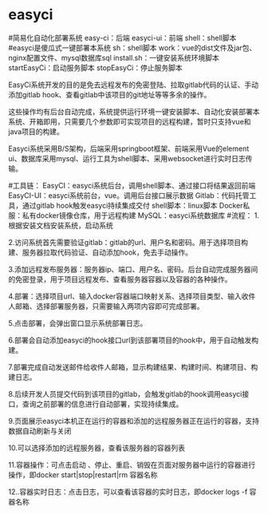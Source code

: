 easyci
====
#简易化自动化部署系统
    easy-ci：后端
    easyci-ui：前端
    shell：shell脚本
#easyci是傻瓜式一键部署本系统
    sh：shell脚本
    work：vue的dist文件及jar包、nginx配置文件、mysql数据库sql
    install.sh：一键安装系统环境脚本
    startEasyCi：启动服务脚本
    stopEasyCi：停止服务脚本
  
EasyCi系统开发的目的是免去远程发布的免密登陆、拉取gitlab代码的认证、手动添加gitlab hook、查看gitlab中该项目的git地址等等多余的操作。
 
这些操作均有后台自动完成，系统提供运行环境一键安装脚本、自动化安装部署本系统、开箱即用，只需要几个参数即可实现项目的远程构建，暂时只支持vue和java项目的构建。
	
Easyci系统采用B/S架构，后端采用springboot框架、前端采用Vue的element ui、数据库采用mysql、运行工具为shell脚本、采用websocket进行实时日志传输。
 
#工具链：
    EasyCI：easyci系统后台，调用shell脚本、通过接口将结果返回前端
    EasyCI-UI：easyci系统前台，vue。调用后台接口展示数据
    Gitlab：代码托管工具，通过gitlab hook触发easyci持续集成交付
    shell脚本：linux脚本
    Docker私服：私有docker镜像仓库，用于远程构建
    MySQL：easyci系统数据库
#流程：
1.根据安装文档安装系统，启动系统

2.访问系统首先需要验证gitlab：gitlab的url、用户名和密码。用于选择项目构建、服务器拉取代码验证、自动添加hook，免去手动操作。

3.添加远程发布服务器：服务器ip、端口、用户名、密码。后台自动完成服务器间的免密登录，用于项目远程发布、查看服务器容器以及容器的各种操作。

4.部署：选择项目url、输入docker容器端口映射关系、选择项目类型、输入收件人邮箱、选择部署服务器，只需要输入两项内容即可完成部署。

5.点击部署，会弹出窗口显示系统部署日志。

6.部署会自动添加easyci的hook接口url到该部署项目的hook中，用于自动触发构建。

7.部署完成自动发送邮件给收件人邮箱，显示构建结果、构建时间、构建项目、构建日志。

8.后续开发人员提交代码到该项目的gitlab，会触发gitlab的hook调用easyci接口，查询之前部署的信息进行自动部署，实现持续集成。

9.页面展示easyci本机正在运行的容器和添加的远程服务器正在运行的容器，支持数据自动刷新与关闭

10.可以选择添加的远程服务器，查看该服务器的容器列表

11.容器操作：可点击启动  、停止、重启、销毁在页面对服务器中运行的容器进行操作，即docker  start|stop|restart|rm 容器名称

12..容器实时日志：点击日志，可以查看该容器的实时日志，即docker logs -f 容器名称
